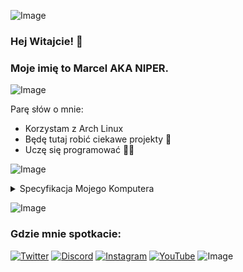 ![Image](https://raw.githubusercontent.com/catppuccin/catppuccin/main/assets/palette/macchiato.png)
### Hej Witajcie! 👋
### Moje imię to Marcel AKA NIPER.
![Image](https://raw.githubusercontent.com/catppuccin/catppuccin/main/assets/palette/macchiato.png)

<!--
**NIPER/NIPER** is a ✨ _special_ ✨ repository because its `README.md` (this file) appears on your GitHub profile.

:
-->
Parę słów o mnie:

-  Korzystam z Arch Linux
-  Będę tutaj robić ciekawe projekty 🌺 
-  Uczę się programować 🧑‍💻

![Image](https://raw.githubusercontent.com/catppuccin/catppuccin/main/assets/palette/macchiato.png)
<details>
  <summary>Specyfikacja Mojego Komputera</summary>
     • CPU: Intel Core i7-4770S<br>
     • Memory: 24 GB DDR3/DDR3L<br>
     • GPU: NVIDIA Geforce GTX 1050Ti <br>
     • Disk: 1TB SSD
</details>

![Image](https://raw.githubusercontent.com/catppuccin/catppuccin/main/assets/palette/macchiato.png)
### Gdzie mnie spotkacie:
[![Twitter](https://img.shields.io/badge/Twitter-1DA1F2?style=for-the-badge&logo=twitter&logoColor=FFFFFF&labelColor=1DA1F2)](https://twitter.com/NIPERR0)
[![Discord](https://img.shields.io/badge/Discord-%235865F2.svg?style=for-the-badge&logo=discord&logoColor=white)](https://discord.gg/qF39cf7Ccu)
[![Instagram](https://img.shields.io/badge/Instagram-%23E4405F.svg?style=for-the-badge&logo=Instagram&logoColor=white)](https://instagram.com/niperro?igshid=NGExMmI2YTkyZg==)
[![YouTube](https://img.shields.io/badge/YouTube-%23FF0000.svg?style=for-the-badge&logo=YouTube&logoColor=white)](https://YouTube.com/NIPERR)
![Image](https://raw.githubusercontent.com/catppuccin/catppuccin/main/assets/palette/macchiato.png)
